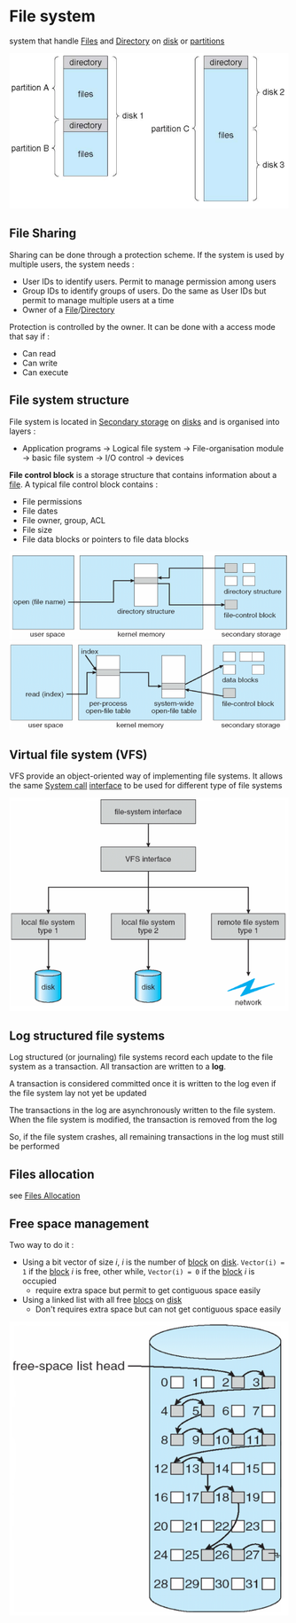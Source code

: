 # File system

system that handle [Files](File.md) and [Directory](Directory.md) on [disk](Magnetic%20disks.md) or [partitions](Magnetic%20disks.md)

![](attachments/Pasted%20image%2020230614100057.png)
## File Sharing

Sharing can be done through a protection scheme. If the system is used by multiple users, the system needs :

- User IDs to identify users. Permit to manage permission among users
- Group IDs to identify groups of users. Do the same as User IDs but permit to manage multiple users at a time
- Owner of a [File](File.md)/[Directory](Directory.md)

Protection is controlled by the owner. It can be done with a access mode that say if :

- Can read
- Can write
- Can execute

## File system structure

File system is located in [Secondary storage](Secondary%20storage.md) on [disks](Magnetic%20disks.md) and is organised into layers :

- Application programs $\rightarrow$ Logical file system $\rightarrow$ File-organisation module $\rightarrow$ basic file system $\rightarrow$ I/O control $\rightarrow$ devices


**File control block** is a storage structure that contains information about a [file](File.md). A typical file control block contains :

- File permissions
- File dates
- File owner, group, ACL
- File size
- File data blocks or pointers to file data blocks

![](attachments/Pasted%20image%2020230614120149.png)
![](attachments/Pasted%20image%2020230614120200.png)

## Virtual file system (VFS)

VFS provide an object-oriented way of implementing file systems. It allows the same  [System call](System%20call.md) [interface](API.md) to be used for different type of file systems

![](attachments/Pasted%20image%2020230614120451.png)

## Log structured file systems

Log structured (or journaling) file systems record each update to the file system as a transaction. All transaction are written to a **log**. 

A transaction is considered committed once it is written to the log even if  the file system lay not yet be updated

The transactions in the log are asynchronously written to the file system. When the file system is modified, the transaction is removed from the log

So, if the file system crashes, all remaining transactions in the log must still be performed

## Files allocation

see [Files Allocation](Concepts/Files%20Allocation.md)

## Free space management

Two way to do it :

- Using a bit vector of size $i$, $i$ is the number of [block](Magnetic%20disks.md) on [disk](Magnetic%20disks.md). `Vector(i) = 1` if the [block](Magnetic%20disks.md) $i$ is free, other while,  `Vector(i) = 0` if the [block](Magnetic%20disks.md) $i$ is occupied
	- require extra space but permit to get contiguous space easily
- Using a linked list with all free [blocs](Magnetic%20disks.md) on [disk](Magnetic%20disks.md)
	- Don't requires extra space but can not get contiguous space easily

![](attachments/Pasted%20image%2020230614145156.png)